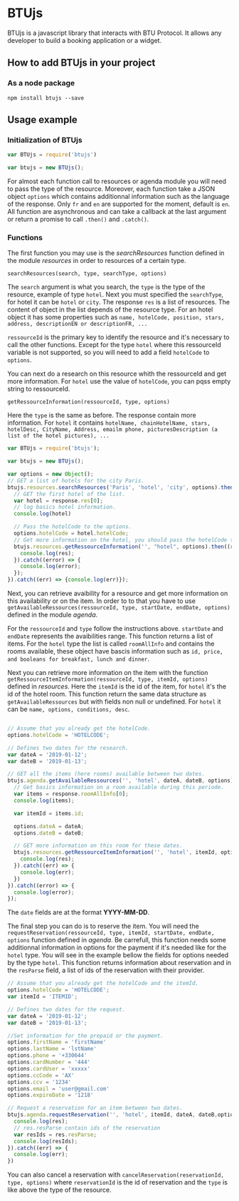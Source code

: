 # BTUjs

BTUjs is a javascript library that interacts with BTU Protocol. It allows any developer to build a booking application or a widget.

## How to add BTUjs in your project

### As a node package

```
npm install btujs --save
```

## Usage example

### Initialization of BTUjs

```javascript
var BTUjs = require('btujs')

var btujs = new BTUjs();
```
For almost each function call to resources or agenda module you will need to pass the type of the resource. Moreover, each function take a JSON object ```options``` which contains additionnal information such as the language of the response. Only ```fr``` and ```en``` are supported for the moment, default is ```en```. All function are asynchronous and can take a callback at the last argument or return a promise to call ```.then()``` and ```.catch()```.

### Functions

The first function you may use is the *searchResources* function defined in the module *resources* in order to resources of a certain type. 

```searchResources(search, type, searchType, options)```

The ```search``` argument is what you search, the ```type``` is the type of the resource, example of type ```hotel```.
Next you must specified the ```searchType```, for hotel it can be ```hotel``` or ```city```.
The response ```res``` is a list of resources. The content of object in the list depends of the resource type. For an hotel object it has some properties such as ```name, hotelCode, position, stars, address, descriptionEN or descriptionFR, ...```

```ressourceId``` is the primary key to identify the resource and it's necessary to call the other functions. Except for the type ```hotel``` where this ressourceId variable is not supported, so you will need to add a field ```hotelCode``` to ```options```.


You can next do a research on this resource whith the ressourceId and get more information. For ```hotel``` use the value of ```hotelCode```, you can pqss empty string to ressourceId.

```getRessourceInformation(ressourceId, type, options)```

Here the ```type``` is the same as before.
The response contain more information. For ```hotel``` it contains ```hotelName, chainHotelName, stars, hotelDesc, CityName, Address, emailm phone, picturesDescription (a list of the hotel pictures), ...```

```javascript
var BTUjs = require('btujs');

var btujs = new BTUjs();

var options = new Object();
// GET a list of hotels for the city Paris.
btujs.resources.searchResources('Paris', 'hotel', 'city', options).then((response) => {
  // GET the first hotel of the list.
  var hotel = response.res[0];
  // log basics hotel information.
  console.log(hotel)

  // Pass the hotelCode to the options.
  options.hotelCode = hotel.hotelCode;
  // Get more information on the hotel, you should pass the hotelCode to the options before
  btujs.resources.getRessourceInformation('', "hotel", options).then((res) => {
    console.log(res);
  }).catch((error) => {
    console.log(error);
  });
}).catch((err) => {console.log(err)});                                                                       
```

Next, you can retrieve avaibility for a resource and get more information on this availability or on the item.
In order to to that you have to use ```getAvailableRessources(ressourceId, type, startDate, endDate, options)``` defined in the module *agenda*.

For the ```ressourceId``` and ```type``` follow the instructions above.
```startDate``` and ```endDate``` represents the avaibilities range.
This function returns a list of items. For the ```hotel``` type the list is called ```roomAllInfo``` and contains the rooms available, these object have bascis information such as ```id, price, and booleans for breakfast, lunch and dinner```.

Next you can retrieve more information on the item with the function ```getRessourceItemInformation(ressourceId, type, itemId, options)``` defined in *resources*.
Here the ```itemId``` is the id of the item, for ```hotel``` it's the id of the hotel room. This function return the same data structure as ```getAvailableRessources``` but with fields non null or undefined. For ```hotel``` it can be ```name, options, conditions, desc```.

```javascript

// Assume that you already get the hotelCode.
options.hotelCode = 'HOTELCODE';

// Defines two dates for the research.
var dateA = '2019-01-12';
var dateB = '2019-01-13';

// GET all the items (here rooms) available between two dates.
btujs.agenda.getAvailableRessources('', 'hotel', dateA, dateB, options).then((response) => {
  // Get basics information on a room available during this periode.
  var items = response.roomAllInfo[0];
  console.log(items);

  var itemId = items.id;

  options.dateA = dateA;
  options.dateB = dateB;

  // GET more information on this room for these dates.
  btujs.resources.getRessourceItemInformation('', 'hotel', itemId, options).then((res) => {
    console.log(res);
  }).catch((err) => {
    console.log(err);
  })
}).catch((error) => {
  console.log(error);
});
```

The ```date``` fields are at the format **YYYY-MM-DD**.


The final step you can do is to reserve the item. You will need the ```requestReservation(ressourceId, type, itemId, startDate, endDate, options``` function defined in *agenda*.
Be carrefull, this function needs some additionnal information in options for the payment if it's needed like for the ```hotel``` type.
You will see in the example bellow the fields for options needed by the type ```hotel```.
This function returns information about reservation and in the ```resParse``` field, a list of ids of the reservation with their provider.

```javascript
// Assume that you already get the hotelCode and the itemId.
options.hotelCode = 'HOTELCODE';
var itemId = 'ITEMID';

// Defines two dates for the request.
var dateA = '2019-01-12';
var dateB = '2019-01-13';

//Set information for the prepaid or the payment.
options.firstName = 'firstName'
options.lastName = 'lstName'
options.phone = '+330644'
options.cardNumber = '444'
options.cardUser = 'xxxxx'
options.ccCode = 'AX'
options.ccv = '1234'
options.email = 'user@gmail.com'
options.expireDate = '1218'

// Request a reservation for an item between two dates.
btujs.agenda.requestReservation('', 'hotel', itemId, dateA, dateB,options).then((res) => {
  console.log(res);
  // res.resParse contain ids of the reservation
  var resIds = res.resParse;
  console.log(resIds);
}).catch((err) => {
  console.log(err);
})
```
You can also cancel a reservation with ```cancelReservation(reservationId, type, options)``` where ```reservationId``` is the id of reservation and the ```type``` is like above the type of the resource.
